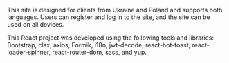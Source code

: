 This site is designed for clients from Ukraine and Poland and supports both languages. 
Users can register and log in to the site, and the site can be used on all devices.

This React project was developed using the following tools and libraries: 
Bootstrap, clsx, axios, Formik, i18n, jwt-decode, react-hot-toast, react-loader-spinner, react-router-dom, sass, and yup.

